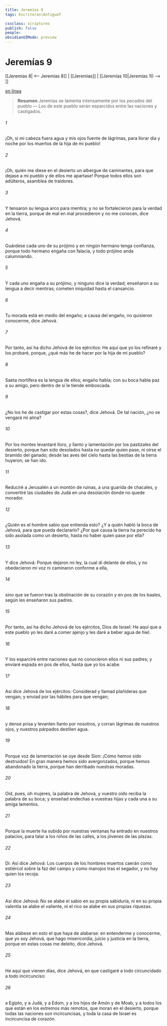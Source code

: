 ```yaml
---
title: Jeremías 9
tags: Escrituras\AntiguoT

cssclass: scriptures
publish: false
people:
obsidianUIMode: preview
---
```


# Jeremías 9
[[Jeremías 8| <-- Jeremías 8]] | [[Jeremías]] | [[Jeremías 10|Jeremías 10 --> ]]

[en línea](https://churchofjesuschrist.org/study/scriptures/ot/jer/9?lang=spa)

> __Resumen__
Jeremías se lamenta intensamente por los pecados del pueblo — Los de este pueblo serán esparcidos entre las naciones y castigados.

###### 1 
¡Oh, si mi cabeza fuera agua y mis ojos fuente de lágrimas, para llorar día y noche por los muertos de la hija de mi pueblo!

###### 2 
¡Oh, quién me diese en el desierto un albergue de caminantes, para que dejase a mi pueblo y de ellos me apartase! Porque todos ellos son adúlteros, asamblea de traidores.

###### 3 
Y tensaron su lengua  arco para  mentira; y no se fortalecieron para la verdad en la tierra, porque de mal en mal procedieron y no me conocen, dice Jehová.

###### 4 
Guárdese cada uno de su prójimo y en ningún hermano tenga confianza, porque todo hermano engaña con falacia, y todo prójimo anda calumniando.

###### 5 
Y cada uno engaña a su prójimo, y ninguno dice la verdad; enseñaron a su lengua a decir mentiras; cometen iniquidad hasta el cansancio.

###### 6 
Tu morada está en medio del engaño; a causa del engaño, no quisieron conocerme, dice Jehová.

###### 7 
Por tanto, así ha dicho Jehová de los ejércitos: He aquí que yo los refinaré y los probaré, porque, ¿qué más he de hacer por la hija de mi pueblo?

###### 8 
Saeta mortífera es la lengua de ellos; engaño habla; con su boca habla paz a su amigo, pero dentro de sí le tiende emboscada.

###### 9 
¿No los he de castigar por estas cosas?, dice Jehová. De tal nación, ¿no se vengará mi alma?

###### 10 
Por los montes levantaré lloro, y llanto y lamentación por los pastizales del desierto, porque han sido desolados hasta no quedar quien pase, ni oírse el bramido del ganado; desde las aves del cielo hasta las bestias de la tierra huyeron; se han ido.

###### 11 
Reduciré a Jerusalén a un montón de ruinas, a una guarida de chacales, y convertiré las ciudades de Judá en una desolación donde no quede morador.

###### 12 
¿Quién es el hombre sabio que entienda esto? ¿Y a quién habló la boca de Jehová, para que pueda declararlo? ¿Por qué causa la tierra ha perecido  ha sido asolada como un desierto, hasta no haber quien pase por ella?

###### 13 
Y dice Jehová: Porque dejaron mi ley, la cual di delante de ellos, y no obedecieron mi voz ni caminaron conforme a ella,

###### 14 
sino que se fueron tras la obstinación de su corazón y en pos de los baales, según les enseñaron sus padres.

###### 15 
Por tanto, así ha dicho Jehová de los ejércitos, Dios de Israel: He aquí que a este pueblo yo les daré a comer ajenjo y les daré a beber agua de hiel.

###### 16 
Y los esparciré entre naciones que no conocieron ellos ni sus padres; y enviaré espada en pos de ellos, hasta que yo los acabe.

###### 17 
Así dice Jehová de los ejércitos: Considerad y llamad plañideras que vengan; y enviad por las hábiles para que vengan;

###### 18 
y dense prisa y levanten llanto por nosotros, y corran lágrimas de nuestros ojos, y nuestros párpados destilen agua.

###### 19 
Porque voz de lamentación se oye desde Sion: ¡Cómo hemos sido destruidos! En gran manera hemos sido avergonzados, porque hemos abandonado la tierra, porque han derribado nuestras moradas.

###### 20 
Oíd, pues, oh mujeres, la palabra de Jehová, y vuestro oído reciba la palabra de su boca; y enseñad endechas a vuestras hijas y cada una a su amiga lamentos.

###### 21 
Porque la muerte ha subido por nuestras ventanas  ha entrado en nuestros palacios, para talar a los niños de las calles, a los jóvenes de las plazas.

###### 22 
Di: Así dice Jehová: Los cuerpos de los hombres muertos caerán como estiércol sobre la faz del campo y como manojos tras el segador, y no hay quien los recoja.

###### 23 
Así dice Jehová: No se alabe el sabio en su propia sabiduría, ni en su propia valentía se alabe el valiente, ni el rico se alabe en sus propias riquezas.

###### 24 
Mas alábese en esto el que haya de alabarse: en entenderme y conocerme, que yo soy Jehová, que hago misericordia, juicio y justicia en la tierra, porque en estas cosas me deleito, dice Jehová.

###### 25 
He aquí que vienen días, dice Jehová, en que castigaré a todo circuncidado  a todo incircunciso:

###### 26 
a Egipto, y a Judá, y a Edom, y a los hijos de Amón y de Moab, y a todos los que están en los extremos más remotos, que moran en el desierto, porque todas las naciones son incircuncisas, y toda la casa de Israel es incircuncisa de corazón.

